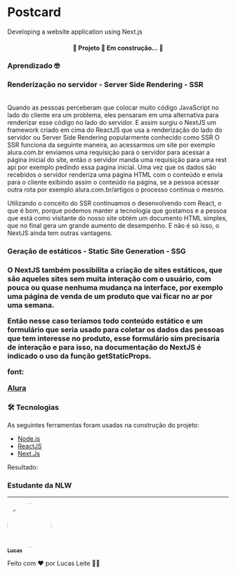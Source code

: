# Postcard
Developing a website application using Next.js


<h4 align="center"> 
	🚧  Projeto  🚀 Em construção...  🚧
</h4>

### Aprendizado 🤓 

<h3>Renderização no servidor - Server Side Rendering - SSR</h3></br>
 Quando as pessoas perceberam que colocar muito código JavaScript no lado do cliente era um problema, eles pensaram em uma alternativa para renderizar esse código no lado do servidor. E assim surgiu o NextJS um framework criado em cima do ReactJS que usa a renderização do lado do servidor ou Server Side Rendering popularmente conhecido como SSR O SSR funciona da seguinte maneira, ao acessarmos um site por exemplo alura.com.br enviamos uma requisição para o servidor para acessar a página inicial do site, então o servidor manda uma requisição para uma rest api por exemplo pedindo essa pagina inicial. Uma vez que os dados são recebidos o servidor renderiza uma página HTML com o conteúdo e envia para o cliente exibindo assim o conteúdo na página, se a pessoa acessar outra rota por exemplo alura.com.br/artigos o processo continua o mesmo.

Utilizando o conceito do SSR continuamos o desenvolvendo com React, o que é bom, porque podemos manter a tecnologia que gostamos e a pessoa que está como visitante do nosso site obtém um documento HTML simples, que no final gera um grande aumento de desempenho. E não é só isso, o NextJS ainda tem outras vantagens.

<h3>Geração de estáticos - Static Site Generation - SSG <h3><p>O NextJS também possibilita a criação de sites estáticos, que são aqueles sites sem muita interação com o usuário, com pouca ou quase nenhuma mudança na interface, por exemplo uma página de venda de um produto que vai ficar no ar por uma semana.

Então nesse caso teríamos todo conteúdo estático e um formulário que seria usado para coletar os dados das pessoas que tem interesse no produto, esse formulário sim precisaria de interação e para isso, na documentação do NextJS é indicado o uso da função getStaticProps.</p>

<p>font:</p><a href ="https://www.alura.com.br/artigos/next-js-vantagens?gclid=Cj0KCQjw9_mDBhCGARIsAN3PaFN6igCQmJl4qgsG77034PTB-GaWv8afXSbxoBOacrhNO-tOUdBp5pkaAmyeEALw_wcB">Alura</a>


### 🛠 Tecnologias

As seguintes ferramentas foram usadas na construção do projeto:

- [Node.js](https://nodejs.org/en/)
- [ReactJS](https://pt-br.reactjs.org/)
- [Next.Js](https://nextjs.org/)

Resultado:


### Estudante da NLW
---

<a href="#">
 <img style="border-radius: 50%;" src="https://avatars.githubusercontent.com/u/70826073?v=4" width="100px;" alt=""/>
 <br />
 <sub><b>Lucas</b></sub></a>


Feito com ❤️ por Lucas Leite 👋🏽 

